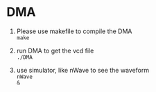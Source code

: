 # DMA

1. Please use makefile to compile the DMA  
<code>make</code>

2. run DMA to get the vcd file  
<code>./DMA</code>

3. use simulator, like nWave to see the waveform<br />
<code>nWave &</code>
